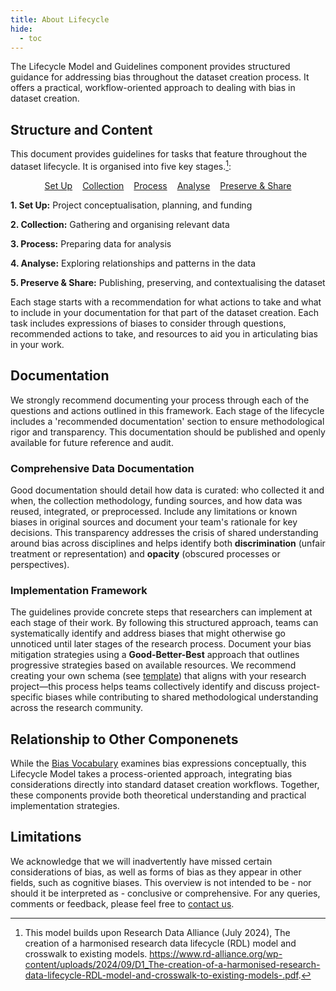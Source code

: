 ```yaml
---
title: About Lifecycle
hide:
  - toc
---
```


The Lifecycle Model and Guidelines component provides structured guidance for addressing bias throughout the dataset creation process. It offers a practical, workflow-oriented approach to dealing with bias in dataset creation.


## Structure and Content 
This document provides guidelines for tasks that feature throughout the dataset lifecycle. It is organised into five key stages.[^1]:

<div style="display:flex; gap: 1rem; justify-content:center; flex-wrap: wrap;">
      <a href="/lifecycle/setup" class="md-button md-button--primary">Set Up</a>
      <a href="/lifecycle/collection" class="md-button">Collection</a>
      <a href="/lifecycle/process" class="md-button">Process</a>
      <a href="/lifecycle/analyse" class="md-button">Analyse</a>
      <a href="/lifecycle/preserve-share" class="md-button">Preserve & Share</a>
</div>

**1. Set Up:** Project conceptualisation, planning, and funding

**2. Collection:** Gathering and organising relevant data

**3. Process:** Preparing data for analysis

**4. Analyse:** Exploring relationships and patterns in the data

**5. Preserve & Share:** Publishing, preserving, and contextualising the dataset

Each stage starts with a recommendation for what actions to take and what to include in your documentation for that part of the dataset creation. Each task includes expressions of biases to consider through questions, recommended actions to take, and resources to aid you in articulating bias in your work.

## Documentation 

We strongly recommend documenting your process through each of the questions and actions outlined in this framework. Each stage of the lifecycle includes a 'recommended documentation' section to ensure methodological rigor and transparency. This documentation should be published and openly available for future reference and audit.

### Comprehensive Data Documentation 

Good documentation should detail how data is curated: who collected it and when, the collection methodology, funding sources, and how data was reused, integrated, or preprocessed. Include any limitations or known biases in original sources and document your team's rationale for key decisions. This transparency addresses the crisis of shared understanding around bias across disciplines and helps identify both **discrimination** (unfair treatment or representation) and **opacity** (obscured processes or perspectives).

### Implementation Framework
The guidelines provide concrete steps that researchers can implement at each stage of their work. By following this structured approach, teams can systematically identify and address biases that might otherwise go unnoticed until later stages of the research process. Document your bias mitigation strategies using a **Good-Better-Best** approach that outlines progressive strategies based on available resources. We recommend creating your own schema (see [template](https://docs.google.com/document/d/1L__Y7xpxGwYeRd54vcXkoVM912shOnxsF7YJZTofbnM/edit?usp=sharing)) that aligns with your research project—this process helps teams collectively identify and discuss project-specific biases while contributing to shared methodological understanding across the research community. 

## Relationship to Other Componenets
While the [Bias Vocabulary](../types/about.md) examines bias expressions conceptually, this Lifecycle Model takes a process-oriented approach, integrating bias considerations directly into standard dataset creation workflows. Together, these components provide both theoretical understanding and practical implementation strategies.

## Limitations

We acknowledge that we will inadvertently have missed certain considerations of bias, as well as forms of bias as they appear in other fields, such as cognitive biases. This overview is not intended to be - nor should it be interpreted as - conclusive or comprehensive. For any queries, comments or feedback, please feel free to [contact us](../../../contact/contact).

[^1]: This model builds upon Research Data Alliance (July 2024), The creation of a harmonised research data
lifecycle (RDL) model and crosswalk to existing models. https://www.rd-alliance.org/wp-content/uploads/2024/09/D1_The-creation-of-a-harmonised-research-data-lifecycle-RDL-model-and-crosswalk-to-existing-models-.pdf.